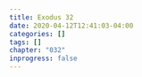 ```yaml
---
title: Exodus 32
date: 2020-04-12T12:41:03-04:00
categories: []
tags: []
chapter: "032"
inprogress: false
---
```


